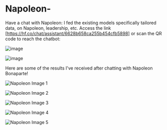 # Napoleon-
Have a chat with Napoleon: I fed the existing models specifically tailored data, on Napoleon, leadership, etc. Access the link [https://hf.co/chat/assistant/6628b658ca255b454cfb5898] or scan the QR code to reach the chatbot:

![image](https://github.com/user-attachments/assets/20769e4b-b923-43cd-90de-3958d180204d)

![image](https://github.com/user-attachments/assets/10b1dc14-dfea-48e7-abad-d7707bc1849e)

Here are some of the results I've received after chatting with Napoleon Bonaparte!

![Napoleon Image 1](https://i.imgur.com/yZZNdSe.jpg)

![Napoleon Image 2](https://i.imgur.com/kRtASsr.jpg)

![Napoleon Image 3](https://i.imgur.com/S365uvh.jpg)

![Napoleon Image 4](https://i.imgur.com/IOTya3x.jpg)

![Napoleon Image 5](https://i.imgur.com/ZcAgPqv.jpg)

